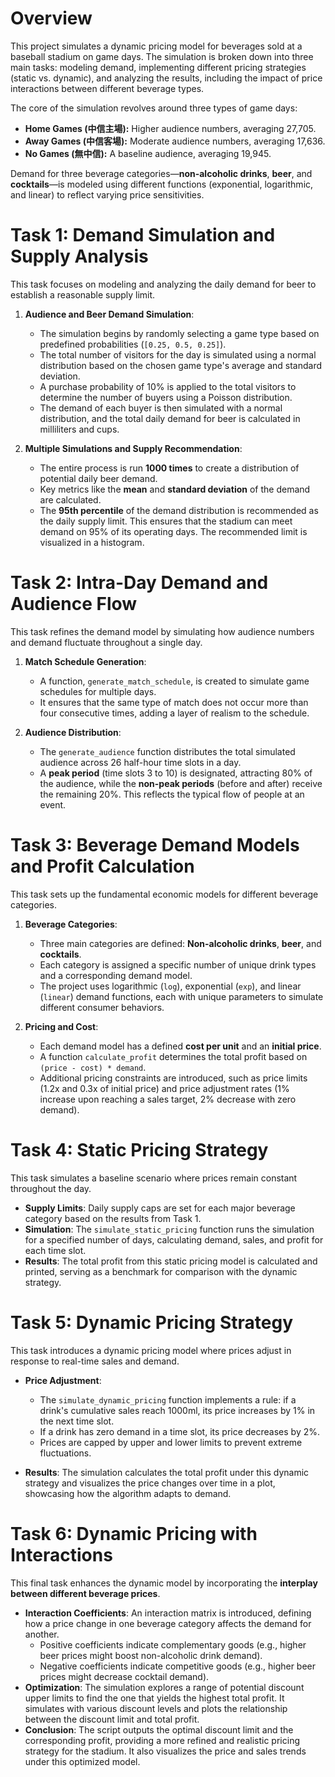 # Overview

This project simulates a dynamic pricing model for beverages sold at a baseball stadium on game days. The simulation is broken down into three main tasks: modeling demand, implementing different pricing strategies (static vs. dynamic), and analyzing the results, including the impact of price interactions between different beverage types.

The core of the simulation revolves around three types of game days:
- **Home Games (中信主場):** Higher audience numbers, averaging 27,705.
- **Away Games (中信客場):** Moderate audience numbers, averaging 17,636.
- **No Games (無中信):** A baseline audience, averaging 19,945.

Demand for three beverage categories—**non-alcoholic drinks**, **beer**, and **cocktails**—is modeled using different functions (exponential, logarithmic, and linear) to reflect varying price sensitivities.

# Task 1: Demand Simulation and Supply Analysis

This task focuses on modeling and analyzing the daily demand for beer to establish a reasonable supply limit.

1.  **Audience and Beer Demand Simulation**:
    * The simulation begins by randomly selecting a game type based on predefined probabilities (`[0.25, 0.5, 0.25]`).
    * The total number of visitors for the day is simulated using a normal distribution based on the chosen game type's average and standard deviation.
    * A purchase probability of 10% is applied to the total visitors to determine the number of buyers using a Poisson distribution.
    * The demand of each buyer is then simulated with a normal distribution, and the total daily demand for beer is calculated in milliliters and cups.

2.  **Multiple Simulations and Supply Recommendation**:
    * The entire process is run **1000 times** to create a distribution of potential daily beer demand.
    * Key metrics like the **mean** and **standard deviation** of the demand are calculated.
    * The **95th percentile** of the demand distribution is recommended as the daily supply limit. This ensures that the stadium can meet demand on 95% of its operating days. The recommended limit is visualized in a histogram.

# Task 2: Intra-Day Demand and Audience Flow

This task refines the demand model by simulating how audience numbers and demand fluctuate throughout a single day.

1.  **Match Schedule Generation**:
    * A function, `generate_match_schedule`, is created to simulate game schedules for multiple days.
    * It ensures that the same type of match does not occur more than four consecutive times, adding a layer of realism to the schedule.

2.  **Audience Distribution**:
    * The `generate_audience` function distributes the total simulated audience across 26 half-hour time slots in a day.
    * A **peak period** (time slots 3 to 10) is designated, attracting 80% of the audience, while the **non-peak periods** (before and after) receive the remaining 20%. This reflects the typical flow of people at an event.

# Task 3: Beverage Demand Models and Profit Calculation

This task sets up the fundamental economic models for different beverage categories.

1.  **Beverage Categories**:
    * Three main categories are defined: **Non-alcoholic drinks**, **beer**, and **cocktails**.
    * Each category is assigned a specific number of unique drink types and a corresponding demand model.
    * The project uses logarithmic (`log`), exponential (`exp`), and linear (`linear`) demand functions, each with unique parameters to simulate different consumer behaviors.

2.  **Pricing and Cost**:
    * Each demand model has a defined **cost per unit** and an **initial price**.
    * A function `calculate_profit` determines the total profit based on `(price - cost) * demand`.
    * Additional pricing constraints are introduced, such as price limits (1.2x and 0.3x of initial price) and price adjustment rates (1% increase upon reaching a sales target, 2% decrease with zero demand).

# Task 4: Static Pricing Strategy

This task simulates a baseline scenario where prices remain constant throughout the day.

* **Supply Limits**: Daily supply caps are set for each major beverage category based on the results from Task 1.
* **Simulation**: The `simulate_static_pricing` function runs the simulation for a specified number of days, calculating demand, sales, and profit for each time slot.
* **Results**: The total profit from this static pricing model is calculated and printed, serving as a benchmark for comparison with the dynamic strategy.

# Task 5: Dynamic Pricing Strategy

This task introduces a dynamic pricing model where prices adjust in response to real-time sales and demand.

* **Price Adjustment**:
    * The `simulate_dynamic_pricing` function implements a rule: if a drink's cumulative sales reach 1000ml, its price increases by 1% in the next time slot.
    * If a drink has zero demand in a time slot, its price decreases by 2%.
    * Prices are capped by upper and lower limits to prevent extreme fluctuations.

* **Results**: The simulation calculates the total profit under this dynamic strategy and visualizes the price changes over time in a plot, showcasing how the algorithm adapts to demand.

# Task 6: Dynamic Pricing with Interactions

This final task enhances the dynamic model by incorporating the **interplay between different beverage prices**.

* **Interaction Coefficients**: An interaction matrix is introduced, defining how a price change in one beverage category affects the demand for another.
    * Positive coefficients indicate complementary goods (e.g., higher beer prices might boost non-alcoholic drink demand).
    * Negative coefficients indicate competitive goods (e.g., higher beer prices might decrease cocktail demand).
* **Optimization**: The simulation explores a range of potential discount upper limits to find the one that yields the highest total profit. It simulates with various discount levels and plots the relationship between the discount limit and total profit.
* **Conclusion**: The script outputs the optimal discount limit and the corresponding profit, providing a more refined and realistic pricing strategy for the stadium. It also visualizes the price and sales trends under this optimized model.
